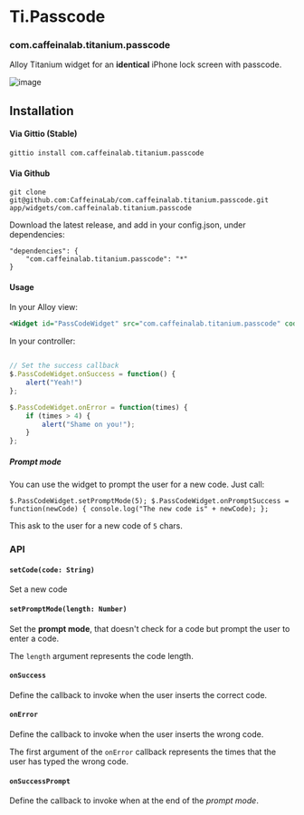 # Ti.Passcode

### com.caffeinalab.titanium.passcode

Alloy Titanium widget for an **identical** iPhone lock screen with passcode.

![image](http://cl.ly/image/36262Q3v2X39/lalaal.gif)

## Installation

#### Via Gittio (Stable)

```
gittio install com.caffeinalab.titanium.passcode
```

#### Via Github

```
git clone git@github.com:CaffeinaLab/com.caffeinalab.titanium.passcode.git app/widgets/com.caffeinalab.titanium.passcode
```

Download the latest release, and add in your config.json, under dependencies:

```
"dependencies": {
    "com.caffeinalab.titanium.passcode": "*"
}
```

#### Usage

In your Alloy view:

```xml
<Widget id="PassCodeWidget" src="com.caffeinalab.titanium.passcode" code="42424" />
```

In your controller:

```javascript

// Set the success callback
$.PassCodeWidget.onSuccess = function() {
	alert("Yeah!")
};

$.PassCodeWidget.onError = function(times) {
	if (times > 4) {
		alert("Shame on you!");
	}
};
```

##### Prompt mode

You can use the widget to prompt the user for a new code. Just call:

`
$.PassCodeWidget.setPromptMode(5);
$.PassCodeWidget.onPromptSuccess = function(newCode) {
	console.log("The new code is" + newCode);
};
`

This ask to the user for a new code of `5` chars.

### API

#### `setCode(code: String)`

Set a new code

#### `setPromptMode(length: Number)`

Set the **prompt mode**, that doesn't check for a code but prompt the user to enter a code.

The `length` argument represents the code length.

#### `onSuccess`

Define the callback to invoke when the user inserts the correct code.

#### `onError`

Define the callback to invoke when the user inserts the wrong code.

The first argument of the `onError` callback represents the times that the user has typed the wrong code.

#### `onSuccessPrompt`

Define the callback to invoke when at the end of the *prompt mode*.


